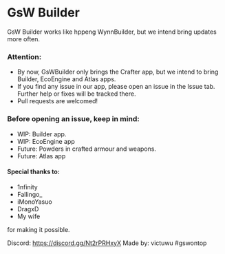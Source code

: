 
# GsW Builder
GsW Builder works like hppeng WynnBuilder, but we intend bring updates more often.

### Attention:
- By now, GsWBuilder only brings the Crafter app, but we intend to bring Builder, EcoEngine and Atlas apps.
- If you find any issue in our app, please open an issue in the Issue tab. Further help or fixes will be tracked there.
- Pull requests are welcomed!

### Before opening an issue, keep in mind:
- WIP: Builder app.
- WIP: EcoEngine app
- Future: Powders in crafted armour and weapons.
- Future: Atlas app

#### Special thanks to:
- 1nfinity
- Fallingo_
- iMonoYasuo
- DragxD
- My wife

for making it possible.

Discord: https://discord.gg/Nt2rPRHxyX
Made by: victuwu #gswontop

